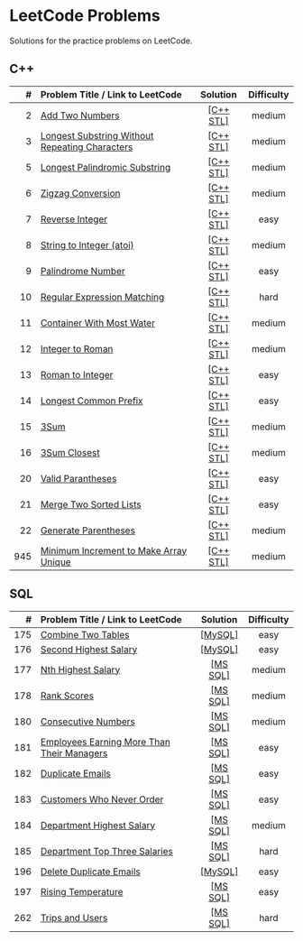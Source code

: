 # LeetCode Problems
Solutions for the practice problems on LeetCode.

## C++

| # | Problem Title / Link to LeetCode | Solution | Difficulty |
|---:| :--- | :---: | :---: |
|2|[Add Two Numbers](https://leetcode.com/problems/add-two-numbers/) | [[C++ STL]](002.Add-Two-Numbers.STL) |medium|
|3|[Longest Substring Without Repeating Characters](https://leetcode.com/problems/longest-substring-without-repeating-characters/) | [[C++ STL]](003.Longest-Substring.STL) |medium|
|5|[Longest Palindromic Substring](https://leetcode.com/problems/longest-palindromic-substring/) | [[C++ STL]](005.Longest-Palindromic-Substring.STL) |medium|
|6|[Zigzag Conversion](https://leetcode.com/problems/zigzag-conversion/) | [[C++ STL]](006.Zigzag-Conversion.STL) |medium|
|7|[Reverse Integer](https://leetcode.com/problems/reverse-integer/) | [[C++ STL]](007.Reverse-Integer.STL) |easy|
|8|[String to Integer (atoi)](https://leetcode.com/problems/string-to-integer-atoi/) | [[C++ STL]](008.String-to-Integer.STL) |medium|
|9|[Palindrome Number](https://leetcode.com/problems/palindrome-number/) | [[C++ STL]](009.Palindrome-Number.STL) |easy|
|10|[Regular Expression Matching](https://leetcode.com/problems/regular-expression-matching/) | [[C++ STL]](010.Regular-Expression-Matching.STL) |hard|
|11|[Container With Most Water](https://leetcode.com/problems/container-with-most-water/) | [[C++ STL]](011.Container-With-Most-Water.STL) |medium|
|12|[Integer to Roman](https://leetcode.com/problems/integer-to-roman/) | [[C++ STL]](012.Integer-to-Roman.STL) |medium|
|13|[Roman to Integer](https://leetcode.com/problems/roman-to-integer/) | [[C++ STL]](013.Roman-to-Integer.STL) |easy|
|14|[Longest Common Prefix](https://leetcode.com/problems/longest-common-prefix/) | [[C++ STL]](014.Longest-Common-Prefix.STL) |easy|
|15|[3Sum](https://leetcode.com/problems/3sum/) | [[C++ STL]](015.3Sum.STL) |medium|
|16|[3Sum Closest](https://leetcode.com/problems/3sum-closest/) | [[C++ STL]](016.3Sum-Closest.STL) |medium|
|20|[Valid Parantheses](https://leetcode.com/problems/valid-parentheses/) | [[C++ STL]](020.Valid-Parantheses.STL) |easy|
|21|[Merge Two Sorted Lists](https://leetcode.com/problems/merge-two-sorted-lists/) | [[C++ STL]](021.Merge-Two-Sorted-Lists.STL) |easy|
|22|[Generate Parentheses](https://leetcode.com/problems/generate-parentheses/) | [[C++ STL]](022.Generate-Parentheses.STL) |medium|
|945|[Minimum Increment to Make Array Unique](https://leetcode.com/problems/minimum-increment-to-make-array-unique/) | [[C++ STL]](945.Minimum-Increment-to-Make-Array-Unique.STL) |medium|

## SQL

| # | Problem Title / Link to LeetCode | Solution | Difficulty |
|---:| :--- | :---: | :---: |
|175|[Combine Two Tables](https://leetcode.com/problems/combine-two-tables) | [[MySQL]](sql/175.Combine-Two-Tables.SQL) |easy|
|176|[Second Highest Salary](https://leetcode.com/problems/second-highest-salary/) | [[MySQL]](sql/176.Second-Highest-Salary.SQL) |easy|
|177|[Nth Highest Salary](https://leetcode.com/problems/nth-highest-salary/) | [[MS SQL]](sql/177.Nth-Highest-Salary.SQL) |medium|
|178|[Rank Scores](https://leetcode.com/problems/rank-scores/) | [[MS SQL]](sql/178.Rank-Scores.SQL) |medium|
|180|[Consecutive Numbers](https://leetcode.com/problems/consecutive-numbers/) | [[MS SQL]](sql/180.Consecutive-Numbers.SQL) |medium|
|181|[Employees Earning More Than Their Managers](https://leetcode.com/problems/employees-earning-more-than-their-managers/) | [[MS SQL]](sql/181.Employees-Earning-More-Than-Their-Managers.SQL) |easy|
|182|[Duplicate Emails](https://leetcode.com/problems/duplicate-emails/)  | [[MS SQL]](sql/182.Duplicate-Emails.SQL) |easy|
|183|[Customers Who Never Order](https://leetcode.com/problems/customers-who-never-order/) | [[MS SQL]](sql/183.Customers-WhoNeverOrder.SQL) |easy|
|184|[Department Highest Salary](https://leetcode.com/problems/department-highest-salary/) | [[MS SQL]](sql/184.Department-Highest-Salary.SQL) |medium|
|185|[Department Top Three Salaries](https://leetcode.com/problems/department-top-three-salaries/) | [[MS SQL]](sql/185.Department-Top-Three-Salaries.SQL) |hard|
|196|[Delete Duplicate Emails](https://leetcode.com/problems/delete-duplicate-emails/)  | [[MySQL]](sql/196.Delete-Duplicate-Emails.SQL) |easy|
|197|[Rising Temperature](https://leetcode.com/problems/rising-temperature/) | [[MS SQL]](sql/197.Rising-Temperature.SQL) |easy|
|262|[Trips and Users](https://leetcode.com/problems/trips-and-users/) | [[MS SQL]](sql/262.Trips-and-Users.SQL) |hard|
